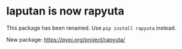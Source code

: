 # laputan is now rapyuta

This package has been renamed. Use `pip install rapyuta` instead.

New package: https://pypi.org/project/rapyuta/
